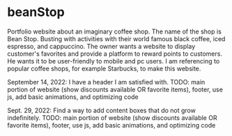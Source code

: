 # beanStop
 Portfolio website about an imaginary coffee shop. The name of the shop is Bean Stop. 
 Busting with activities with their world famous black coffee, iced espresso, and cappuccino. 
 The owner wants a website to display customer's favorites and provide a platform to reward points to customers. He wants it to 
 be user-friendly to mobile and pc users. 
 I am referencing to popular coffee shops, for example Starbucks, to make this website. 

 September 14, 2022: I have a header I am satisfied with. 
    TODO: main portion of website (show discounts available OR favorite items), footer, use js, add basic animations, and optimizing code

Sept. 29, 2022: Find a way to add content boxes that do not grow indefinitely.
   TODO: main portion of website (show discounts available OR favorite items), footer, use js, add basic animations, and optimizing code

